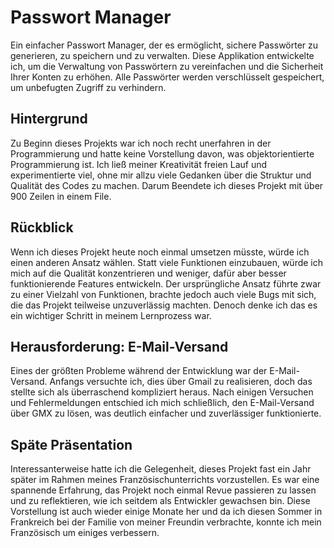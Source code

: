 # Passwort Manager

Ein einfacher Passwort Manager, der es ermöglicht, sichere Passwörter zu generieren, zu speichern und zu verwalten. Diese Applikation entwickelte ich, um die Verwaltung von Passwörtern zu vereinfachen und die Sicherheit Ihrer Konten zu erhöhen. Alle Passwörter werden verschlüsselt gespeichert, um unbefugten Zugriff zu verhindern.

## Hintergrund

Zu Beginn dieses Projekts war ich noch recht unerfahren in der Programmierung und hatte keine Vorstellung davon, was objektorientierte Programmierung ist. Ich ließ meiner Kreativität freien Lauf und experimentierte viel, ohne mir allzu viele Gedanken über die Struktur und Qualität des Codes zu machen. Darum Beendete ich dieses Projekt mit über 900 Zeilen in einem File.

## Rückblick

Wenn ich dieses Projekt heute noch einmal umsetzen müsste, würde ich einen anderen Ansatz wählen. Statt viele Funktionen einzubauen, würde ich mich auf die Qualität konzentrieren und weniger, dafür aber besser funktionierende Features entwickeln. Der ursprüngliche Ansatz führte zwar zu einer Vielzahl von Funktionen, brachte jedoch auch viele Bugs mit sich, die das Projekt teilweise unzuverlässig machten. Denoch denke ich das es ein wichtiger Schritt in meinem Lernprozess war.

## Herausforderung: E-Mail-Versand

Eines der größten Probleme während der Entwicklung war der E-Mail-Versand. Anfangs versuchte ich, dies über Gmail zu realisieren, doch das stellte sich als überraschend kompliziert heraus. Nach einigen Versuchen und Fehlermeldungen entschied ich mich schließlich, den E-Mail-Versand über GMX zu lösen, was deutlich einfacher und zuverlässiger funktionierte.

## Späte Präsentation

Interessanterweise hatte ich die Gelegenheit, dieses Projekt fast ein Jahr später im Rahmen meines Französischunterrichts vorzustellen. Es war eine spannende Erfahrung, das Projekt noch einmal Revue passieren zu lassen und zu reflektieren, wie ich seitdem als Entwickler gewachsen bin. Diese Vorstellung ist auch wieder einige Monate her und da ich diesen Sommer in Frankreich bei der Familie von meiner Freundin verbrachte, konnte ich mein Französisch um einiges verbessern.

